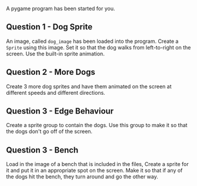 A pygame program has been started for you.

## Question 1 - Dog Sprite

An image, called `dog_image` has been loaded into the program.  Create a `Sprite` using this image.  Set it so that the dog walks from left-to-right on the screen.  Use the built-in sprite animation.

## Question 2 - More Dogs

Create 3 more dog sprites and have them animated on the screen at different speeds and different directions.

## Question 3 - Edge Behaviour

Create a sprite group to contain the dogs.  Use this group to make it so that the dogs don't go off of the screen.

## Question 3 - Bench

Load in the image of a bench that is included in the files, Create a sprite for it and put it in an appropriate spot on the screen.  Make it so that if any of the dogs hit the bench, they turn around and go the other way.